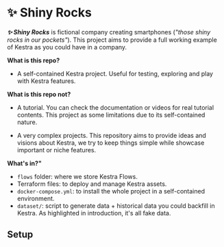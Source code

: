 # ✨ Shiny Rocks

**_✨ Shiny Rocks_** is fictional company creating smartphones (_"those shiny rocks in our pockets"_). This project aims to provide a full working example of Kestra as you could have in a company.

**What is this repo?**

- A self-contained Kestra project. Useful for testing, exploring and play with Kestra features.


**What is this repo not?**

- A tutorial. You can check the documentation or videos for real tutorial contents. This project as some limitations due to its self-contained nature.

- A very complex projects. This repository aims to provide ideas and visions about Kestra, we try to keep things simple while showcase important or niche features.


**What's in?"**

- `flows` folder: where we store Kestra Flows.
- Terraform files: to deploy and manage Kestra assets.
- `docker-compose.yml`: to install the whole project in a self-contained environment.
- `dataset/`: script to generate data + historical data you could backfill in Kestra. As highlighted in introduction, it's all fake data.

## Setup


